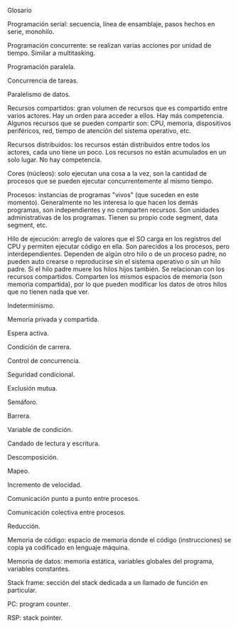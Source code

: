 Glosario

Programación serial: secuencia, línea de ensamblaje, pasos hechos en serie, monohilo.

Programación concurrente: se realizan varias acciones por unidad de tiempo. Similar a multitasking.

Programación paralela.

Concurrencia de tareas.

Paralelismo de datos.

Recursos compartidos: gran volumen de recursos que es compartido entre varios actores. Hay un orden para acceder a ellos. Hay más competencia. Algunos recursos que se pueden compartir son: CPU, memoria, dispositivos periféricos, red, tiempo de atención del sistema operativo, etc.

Recursos distribuidos: los recursos están distribuidos entre todos los actores, cada uno tiene un poco. Los recursos no están acumulados en un solo lugar. No hay competencia.

Cores (núcleos): solo ejecutan una cosa a la vez, son la cantidad de procesos que se pueden ejecutar concurrentemente al mismo tiempo.

Procesos: instancias de programas "vivos" (que suceden en este momento). Generalmente no les interesa lo que hacen los demás programas, son independientes y no comparten recursos. Son unidades administrativas de los programas. Tienen su propio code segment, data segment, etc.

Hilo de ejecución: arreglo de valores que el SO carga en los registros del CPU y permiten ejecutar código en ella. Son parecidos a los procesos, pero interdependientes. Dependen de algún otro hilo o de un proceso padre, no pueden auto crearse o reproducirse sin el sistema operativo o sin un hilo padre. Si el hilo padre muere los hilos hijos también. Se relacionan con los recursos compartidos. Comparten los mismos espacios de memoria (son memoria compartida), por lo que pueden modificar los datos de otros hilos que no tienen nada que ver.

Indeterminismo.

Memoria privada y compartida.

Espera activa.

Condición de carrera.

Control de concurrencia.

Seguridad condicional.

Exclusión mutua.

Semáforo.

Barrera.

Variable de condición.

Candado de lectura y escritura.

Descomposición.

Mapeo.

Incremento de velocidad.

Comunicación punto a punto entre procesos.

Comunicación colectiva entre procesos.

Reducción.

Memoria de código: espacio de memoria donde el código (instrucciones) se copia ya codificado en lenguaje máquina.

Memoria de datos: memoria estática, variables globales del programa, variables constantes.

Stack frame: sección del stack dedicada a un llamado de función en particular.

PC: program counter.

RSP: stack pointer.
